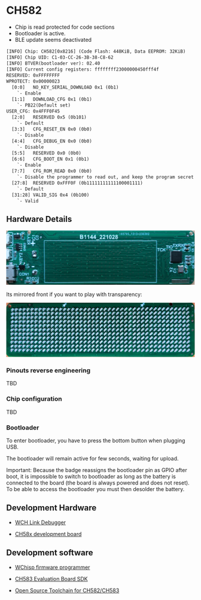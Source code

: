 # CH582

* Chip is read protected for code sections
* Bootloader is active.
* BLE update seems deactivated
```
[INFO] Chip: CH582[0x8216] (Code Flash: 448KiB, Data EEPROM: 32KiB)
[INFO] Chip UID: C1-03-CC-26-3B-38-C8-62
[INFO] BTVER(bootloader ver): 02.40
[INFO] Current config registers: ffffffff23000000450fff4f
RESERVED: 0xFFFFFFFF
WPROTECT: 0x00000023
  [0:0]   NO_KEY_SERIAL_DOWNLOAD 0x1 (0b1)
    `- Enable
  [1:1]   DOWNLOAD_CFG 0x1 (0b1)
    `- PB22(Default set)
USER_CFG: 0x4FFF0F45
  [2:0]   RESERVED 0x5 (0b101)
    `- Default
  [3:3]   CFG_RESET_EN 0x0 (0b0)
    `- Disable
  [4:4]   CFG_DEBUG_EN 0x0 (0b0)
    `- Disable
  [5:5]   RESERVED 0x0 (0b0)
  [6:6]   CFG_BOOT_EN 0x1 (0b1)
    `- Enable
  [7:7]   CFG_ROM_READ 0x0 (0b0)
    `- Disable the programmer to read out, and keep the program secret
  [27:8]  RESERVED 0xFFF0F (0b11111111111100001111)
    `- Default
  [31:28] VALID_SIG 0x4 (0b100)
    `- Valid
```
## Hardware Details

![Back](assets/badge_ch582_back.png)

Its mirrored front if you want to play with transparency:

![Front](assets/badge_ch582_front_mirror.png)

### Pinouts reverse engineering

TBD

### Chip configuration

TBD

### Bootloader

To enter bootloader, you have to press the bottom button when plugging USB.

The bootloader will remain active for few seconds, waiting for upload.

Important: Because the badge reassigns the bootloader pin as GPIO after boot,
it is impossible to switch to bootloader as long as the battery is connected
to the board (the board is always powered and does not reset). To be able to
access the bootloader you must then desolder the battery.

## Development Hardware

* [WCH Link Debugger](https://www.aliexpress.us/item/3256803507003815.html)

* [CH58x development board](https://www.aliexpress.us/item/3256805118564658.html)

## Development software

* [WChisp firmware programmer](https://github.com/ch32-rs/wchisp)

* [CH583 Evaluation Board SDK](https://github.com/openwch/ch583)

* [Open Source Toolchain for CH582/CH583](https://github.com/cjacker/opensource-toolchain-ch32v)

